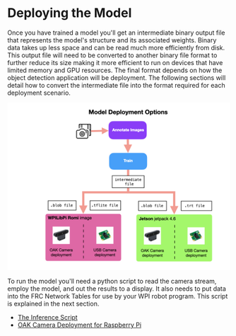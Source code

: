 # Deploying the Model
Once you have trained a model you'll get an intermediate binary output file that represents the model's structure and its associated weights.  Binary data takes up less space and can be read much more efficiently from disk. This output file will need to be converted to another binary file format to further reduce its size making it more efficient to run on devices that have limited memory and GPU resources.  The final format depends on how the object detection application will be deployment.  The following sections will detail how to convert the intermediate file into the format required for each deployment scenario.

![Converting Model](../images/FRCMachineLearning/FRCMachineLearning.017.jpeg)

To run the model you'll need a python script to read the camera stream, employ the model, and out the results to a display. It also needs to put data into the FRC Network Tables for use by your WPI robot program.  This script is explained in the next section.

- [The Inference Script](MLRomiDeploymentScript.md)
- [OAK Camera Deployment for Raspberry Pi](MLRomiDeploymentOAK.md)
<!-- - [OAK Camera Deployment for Jetson Nano ](MLJetsonDeployment.md)
- [USB Camera Deployment for Raspberry Pi](MLRomiDeployment.md)
- [USB Camera Deployment for Jetson Nano](MLJetsonDeployment.md) -->

